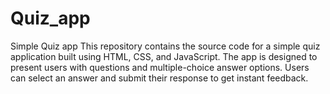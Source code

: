 # Quiz_app
Simple Quiz app
 This repository contains the source code for a simple quiz application built using HTML, CSS, and JavaScript. 
 The app is designed to present users with questions and multiple-choice answer options. 
 Users can select an answer and submit their response to get instant feedback.
